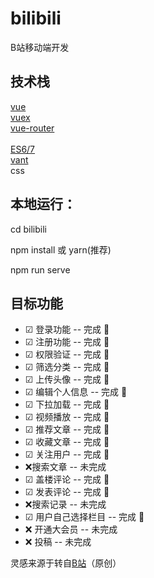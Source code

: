 # bilibili
B站移动端开发


## 技术栈
[vue](https://cn.vuejs.org/index.html)<br> 
[vuex](https://vuex.vuejs.org/zh/guide/) <br>
[vue-router](https://router.vuejs.org/zh/)<br>  
[ES6/7](https://es6.ruanyifeng.com/)<br>
[vant](https://youzan.github.io/vant/#/zh-CN/)<br>
css


## 本地运行：

cd bilibili

npm install 或 yarn(推荐)

npm run serve



## 目标功能
- ☑ 登录功能 -- 完成 🎉
- ☑ 注册功能 -- 完成 🎉
- ☑ 权限验证 -- 完成 🎉
- ☑ 筛选分类 -- 完成 🎉
- ☑ 上传头像 -- 完成 🎉
- ☑ 编辑个人信息 -- 完成 🎉
- ☑ 下拉加载 -- 完成 🎉
- ☑ 视频播放 -- 完成 🎉
- ☑ 推荐文章 -- 完成 🎉
- ☑ 收藏文章 -- 完成 🎉
- ☑ 关注用户 -- 完成 🎉
- ❌搜索文章 -- 未完成
- ☑ 盖楼评论 -- 完成 🎉
- ☑ 发表评论 -- 完成 🎉
- ❌搜索记录 -- 未完成
- ☑ 用户自己选择栏目 -- 完成 🎉
- ❌ 开通大会员 -- 未完成
- ❌ 投稿 -- 未完成



灵感来源于转自[B站](https://www.bilibili.com/video/BV1vT4y137So)（原创）
